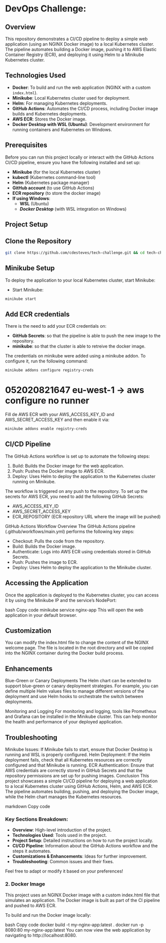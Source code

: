 # DevOps Challenge:

## Overview

This repository demonstrates a CI/CD pipeline to deploy a simple web application (using an NGINX Docker image) to a local Kubernetes cluster. The pipeline automates building a Docker image, pushing it to AWS Elastic Container Registry (ECR), and deploying it using Helm to a Minikube Kubernetes cluster.

## Technologies Used

- **Docker**: To build and run the web application (NGINX with a custom `index.html`).
- **Minikube**: Local Kubernetes cluster used for deployment.
- **Helm**: For managing Kubernetes deployments.
- **GitHub Actions**: Automates the CI/CD process, including Docker image builds and Kubernetes deployments.
- **AWS ECR**: Stores the Docker image.
- **Docker Desktop with WSL (Ubuntu)**: Development environment for running containers and Kubernetes on Windows.

## Prerequisites

Before you can run this project locally or interact with the GitHub Actions CI/CD pipeline, ensure you have the following installed and set up:

- **Minikube** (for the local Kubernetes cluster)
- **kubectl** (Kubernetes command-line tool)
- **Helm** (Kubernetes package manager)
- **GitHub account** (to use GitHub Actions)
- **ECR repository** (to store the docker image)
- **If using  Windows**:
  - **WSL** (Ubuntu) 
  - ***Docker Desktop*** (with WSL integration on Windows)

## Project Setup

## Clone the Repository

```bash
git clone https://github.com/cdesteves/tech-challenge.git && cd tech-challenge
```

## Minikube Setup
To deploy the application to your local Kubernetes cluster, start Minikube:

- Start Minikube:
```bash
minikube start
```

## Add ECR credentials

There is the need to add your ECR credentials on:

  - **GitHub Secrets**: so that the pipeline is able to push the new image to the repository.
  - **minikube**: so that the cluster is able to retreive the docker image. 

The credentials on minikube were added using a minikube addon. 
To configure it, run the following command: 
 ```bash
minikube addons configure registry-creds
```

# 052020821647 eu-west-1 -> aws configure no runner
Fill de AWS ECR with your AWS_ACCESS_KEY_ID and AWS_SECRET_ACCESS_KEY and then enable it via: 
```bash
minikube addons enable registry-creds
```

## CI/CD Pipeline
The GitHub Actions workflow is set up to automate the following steps:

1. Build: Builds the Docker image for the web application.
2. Push: Pushes the Docker image to AWS ECR.
3. Deploy: Uses Helm to deploy the application to the Kubernetes cluster running on Minikube.

The workflow is triggered on any push to the repository. To set up the secrets for AWS ECR, you need to add the following GitHub Secrets:

- AWS_ACCESS_KEY_ID
- AWS_SECRET_ACCESS_KEY
- ECR_REPOSITORY (ECR repository URL where the image will be pushed)


GitHub Actions Workflow Overview
The GitHub Actions pipeline (.github/workflows/main.yml) performs the following key steps:

- Checkout: Pulls the code from the repository.
- Build: Builds the Docker image.
- Authenticate: Logs into AWS ECR using credentials stored in GitHub Secrets.
- Push: Pushes the image to ECR.
- Deploy: Uses Helm to deploy the application to the Minikube cluster.

## Accessing the Application
Once the application is deployed to the Kubernetes cluster, you can access it by using the Minikube IP and the service’s NodePort:

bash
Copy code
minikube service nginx-app
This will open the web application in your default browser.

## Customization
You can modify the index.html file to change the content of the NGINX welcome page. The file is located in the root directory and will be copied into the NGINX container during the Docker build process.

## Enhancements
Blue-Green or Canary Deployments
The Helm chart can be extended to support blue-green or canary deployment strategies. For example, you can define multiple Helm values files to manage different versions of the deployment and use Helm hooks to orchestrate the switch between deployments.

Monitoring and Logging
For monitoring and logging, tools like Prometheus and Grafana can be installed in the Minikube cluster. This can help monitor the health and performance of your deployed application.

## Troubleshooting
Minikube Issues: If Minikube fails to start, ensure that Docker Desktop is running and WSL is properly configured.
Helm Deployment: If the Helm deployment fails, check that all Kubernetes resources are correctly configured and that Minikube is running.
ECR Authentication: Ensure that AWS credentials are correctly stored in GitHub Secrets and that the repository permissions are set up for pushing images.
Conclusion
This project showcases a simple CI/CD pipeline for deploying a web application to a local Kubernetes cluster using GitHub Actions, Helm, and AWS ECR. The pipeline automates building, pushing, and deploying the Docker image, while the Helm chart manages the Kubernetes resources.

markdown
Copy code

### Key Sections Breakdown:

- **Overview**: High-level introduction of the project.
- **Technologies Used**: Tools used in the project.
- **Project Setup**: Detailed instructions on how to run the project locally.
- **CI/CD Pipeline**: Information about the GitHub Actions workflow and the steps it automates.
- **Customizations & Enhancements**: Ideas for further improvement.
- **Troubleshooting**: Common issues and their fixes.

Feel free to adapt or modify it based on your preferences!

### 2. Docker Image
This project uses an NGINX Docker image with a custom index.html file that simulates an application. The Docker image is built as part of the CI pipeline and pushed to AWS ECR.

To build and run the Docker image locally:

bash
Copy code
docker build -t my-nginx-app:latest .
docker run -p 8080:80 my-nginx-app:latest
You can now view the web application by navigating to http://localhost:8080.
